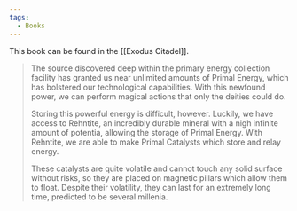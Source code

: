 ```yaml
---
tags:
  - Books
---
```


This book can be found in the [[Exodus Citadel]].

> The source discovered deep within the primary energy collection facility has granted us near unlimited amounts of Primal Energy, which has bolstered our technological capabilities. With this newfound power, we can perform magical actions that only the deities could do.
>
> Storing this powerful energy is difficult, however. Luckily, we have access to Rehntite, an incredibly durable mineral with a nigh infinite amount of potentia, allowing the storage of Primal Energy. With Rehntite, we are able to make Primal Catalysts which store and relay energy.
>
> These catalysts are quite volatile and cannot touch any solid surface without risks, so they are placed on magnetic pillars which allow them to float. Despite their volatility, they can last for an extremely long time, predicted to be several millenia.
